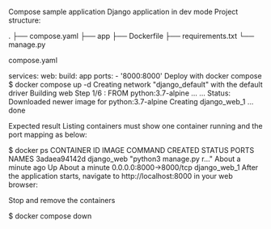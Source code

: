 Compose sample application
Django application in dev mode
Project structure:

.
├── compose.yaml
├── app
    ├── Dockerfile
    ├── requirements.txt
    └── manage.py

compose.yaml

services: 
  web: 
    build: app 
    ports: 
      - '8000:8000'
Deploy with docker compose
$ docker compose up -d
Creating network "django_default" with the default driver
Building web
Step 1/6 : FROM python:3.7-alpine
...
...
Status: Downloaded newer image for python:3.7-alpine
Creating django_web_1 ... done

Expected result
Listing containers must show one container running and the port mapping as below:

$ docker ps
CONTAINER ID        IMAGE               COMMAND                  CREATED              STATUS              PORTS                    NAMES
3adaea94142d        django_web          "python3 manage.py r…"   About a minute ago   Up About a minute   0.0.0.0:8000->8000/tcp   django_web_1
After the application starts, navigate to http://localhost:8000 in your web browser:

Stop and remove the containers

$ docker compose down
